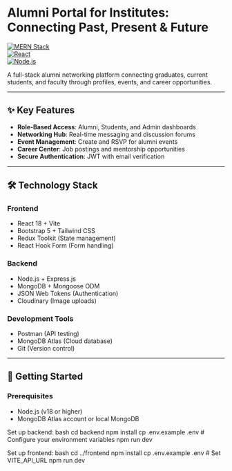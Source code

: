 # Alumni Portal for Institutes: Connecting Past, Present & Future

[![MERN Stack](https://img.shields.io/badge/Stack-MERN-61DAFB?logo=react&logoColor=white)](https://www.mongodb.com/mern-stack)  
[![React](https://img.shields.io/badge/React-18.x-61DAFB)](https://reactjs.org/)  
[![Node.js](https://img.shields.io/badge/Node.js-18.x-339933)](https://nodejs.org/)

A full-stack alumni networking platform connecting graduates, current students, and faculty through profiles, events, and career opportunities.

---

## ✨ Key Features

- **Role-Based Access**: Alumni, Students, and Admin dashboards
- **Networking Hub**: Real-time messaging and discussion forums
- **Event Management**: Create and RSVP for alumni events
- **Career Center**: Job postings and mentorship opportunities
- **Secure Authentication**: JWT with email verification

---

## 🛠️ Technology Stack

### **Frontend**

- React 18 + Vite
- Bootstrap 5 + Tailwind CSS
- Redux Toolkit (State management)
- React Hook Form (Form handling)

### **Backend**

- Node.js + Express.js
- MongoDB + Mongoose ODM
- JSON Web Tokens (Authentication)
- Cloudinary (Image uploads)

### **Development Tools**

- Postman (API testing)
- MongoDB Atlas (Cloud database)
- Git (Version control)

---

## 🚀 Getting Started

### **Prerequisites**

- Node.js (v18 or higher)
- MongoDB Atlas account or local MongoDB

Set up backend:
bash
cd backend
npm install
cp .env.example .env # Configure your environment variables
npm run dev

Set up frontend:
bash
cd ../frontend
npm install
cp .env.example .env # Set VITE_API_URL
npm run dev
